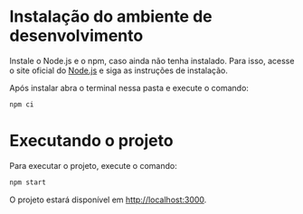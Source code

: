 # Instalação do ambiente de desenvolvimento

Instale o Node.js e o npm, caso ainda não tenha instalado. Para isso, acesse o site oficial do [Node.js](https://nodejs.org/) e siga as instruções de instalação.

Após instalar abra o terminal nessa pasta e execute o comando:

```bash
npm ci
```

# Executando o projeto

Para executar o projeto, execute o comando:

```bash
npm start
```

O projeto estará disponível em [http://localhost:3000](http://localhost:3000).